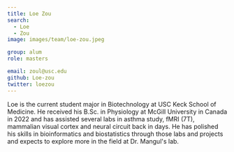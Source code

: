 ```yaml
---
title: Loe Zou
search:
  - Loe
  - Zou
image: images/team/loe-zou.jpeg

group: alum
role: masters

email: zoul@usc.edu
github: Loe-zou
twitter: loezou
---
```


Loe is the current student major in Biotechnology at USC Keck School of Medicine. He received his B.Sc. in Physiology at McGill University in Canada in 2022 and has assisted several labs in asthma study, fMRI (7T),  mammalian visual cortex and neural circuit back in days. He has polished his skills in bioinformatics and biostatistics through those labs and projects and expects to explore more in the field at Dr. Mangul's lab.
